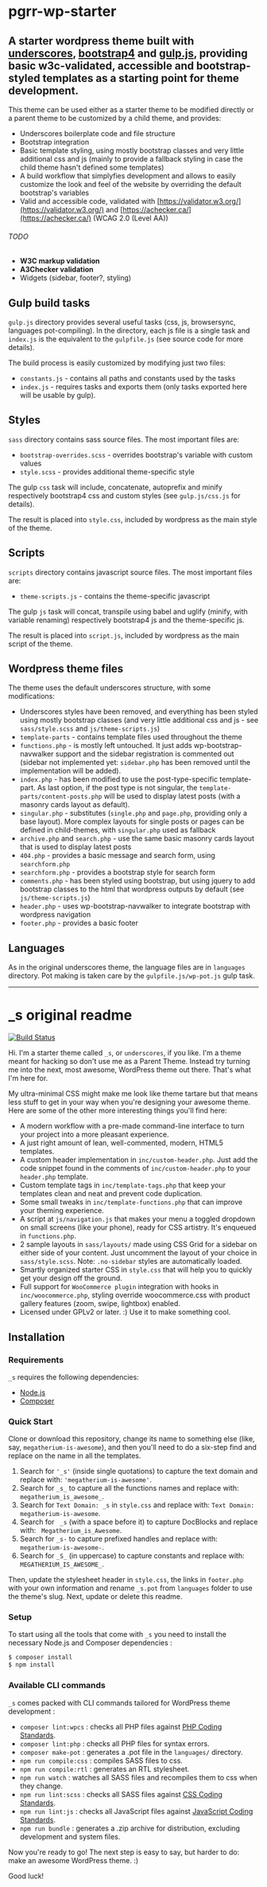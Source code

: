 # pgrr-wp-starter

## A starter wordpress theme built with [underscores](https://underscores.me/), [bootstrap4](https://getbootstrap.com/) and [gulp.js](https://gulpjs.com/), providing basic w3c-validated, accessible and bootstrap-styled templates as a starting point for theme development.

This theme can be used either as a starter theme to be modified directly or a parent theme to be customized by a child theme, and provides:

* Underscores boilerplate code and file structure
* Bootstrap integration
* Basic template styling, using mostly bootstrap classes and very little additional css and js (mainly to provide a fallback styling in case the child theme hasn't defined some templates)
* A build workflow that simplyfies development and allows to easily customize the look and feel of the website by overriding the default bootstrap's variables
* Valid and accessible code, validated with [https://validator.w3.org/](https://validator.w3.org/) and [https://achecker.ca/](https://achecker.ca/) (WCAG 2.0 (Level AA))

###### TODO

* __W3C markup validation__
* __A3Checker validation__
* Widgets (sidebar, footer?, styling)

## Gulp build tasks

`gulp.js` directory provides several useful tasks (css, js, browsersync, languages pot-compiling). In the directory, each js file is a single task and `index.js` is the equivalent to the `gulpfile.js` (see source code for more details).

The build process is easily customized by modifying just two files:

* `constants.js` - contains all paths and constants used by the tasks
* `index.js` - requires tasks and exports them (only tasks exported here will be usable by gulp).

## Styles

`sass` directory contains sass source files. The most important files are:

* `bootstrap-overrides.scss` - overrides bootstrap's variable with custom values
* `style.scss` - provides additional theme-specific style

The gulp `css` task will include, concatenate, autoprefix and minify respectively bootstrap4 css and custom styles (see `gulp.js/css.js` for details).

The result is placed into `style.css`, included by wordpress as the main style of the theme.

## Scripts

`scripts` directory contains javascript source files. The most important files are:

* `theme-scripts.js` - contains the theme-specific javascript

The gulp `js` task will concat, transpile using babel and uglify (minify, with variable renaming) respectively bootstrap4 js and the theme-specific js.

The result is placed into `script.js`, included by wordpress as the main script of the theme.

## Wordpress theme files

The theme uses the default underscores structure, with some modifications:

* Underscores styles have been removed, and everything has been styled using mostly bootstrap classes (and very little additional css and js - see `sass/style.scss` and `js/theme-scripts.js`)
* `template-parts` - contains template files used throughout the theme
* `functions.php` - is mostly left untouched. It just adds wp-bootstrap-navwalker support and the sidebar registration is commented out (sidebar not implemented yet: `sidebar.php` has been removed until the implementation will be added).
* `index.php` - has been modified to use the post-type-specific template-part. As last option, if the post type is not singular, the `template-parts/content-posts.php` will be used to display latest posts (with a masonry cards layout as default).
* `singular.php` - substitutes (`single.php` and `page.php`, providing only a base layout). More complex layouts for single posts or pages can be defined in child-themes, with `singular.php` used as fallback
* `archive.php` and `search.php` - use the same basic masonry cards layout that is used to display latest posts
* `404.php` - provides a basic message and search form, using `searchform.php`
* `searchform.php` - provides a bootstrap style for search form
* `comments.php` - has been styled using bootstrap, but using jquery to add bootstrap classes to the html that wordpress outputs by default (see `js/theme-scripts.js`)
* `header.php` - uses wp-bootstrap-navwalker to integrate bootstrap with wordpress navigation
* `footer.php` - provides a basic footer

## Languages

As in the original underscores theme, the language files are in `languages` directory. Pot making is taken care by the `gulpfile.js/wp-pot.js` gulp task. 

------

_s original readme
=========

[![Build Status](https://travis-ci.org/Automattic/_s.svg?branch=master)](https://travis-ci.org/Automattic/_s)

Hi. I'm a starter theme called `_s`, or `underscores`, if you like. I'm a theme meant for hacking so don't use me as a Parent Theme. Instead try turning me into the next, most awesome, WordPress theme out there. That's what I'm here for.

My ultra-minimal CSS might make me look like theme tartare but that means less stuff to get in your way when you're designing your awesome theme. Here are some of the other more interesting things you'll find here:

* A modern workflow with a pre-made command-line interface to turn your project into a more pleasant experience.
* A just right amount of lean, well-commented, modern, HTML5 templates.
* A custom header implementation in `inc/custom-header.php`. Just add the code snippet found in the comments of `inc/custom-header.php` to your `header.php` template.
* Custom template tags in `inc/template-tags.php` that keep your templates clean and neat and prevent code duplication.
* Some small tweaks in `inc/template-functions.php` that can improve your theming experience.
* A script at `js/navigation.js` that makes your menu a toggled dropdown on small screens (like your phone), ready for CSS artistry. It's enqueued in `functions.php`.
* 2 sample layouts in `sass/layouts/` made using CSS Grid for a sidebar on either side of your content. Just uncomment the layout of your choice in `sass/style.scss`.
Note: `.no-sidebar` styles are automatically loaded.
* Smartly organized starter CSS in `style.css` that will help you to quickly get your design off the ground.
* Full support for `WooCommerce plugin` integration with hooks in `inc/woocommerce.php`, styling override woocommerce.css with product gallery features (zoom, swipe, lightbox) enabled.
* Licensed under GPLv2 or later. :) Use it to make something cool.

Installation
---------------

### Requirements

`_s` requires the following dependencies:

- [Node.js](https://nodejs.org/)
- [Composer](https://getcomposer.org/)

### Quick Start

Clone or download this repository, change its name to something else (like, say, `megatherium-is-awesome`), and then you'll need to do a six-step find and replace on the name in all the templates.

1. Search for `'_s'` (inside single quotations) to capture the text domain and replace with: `'megatherium-is-awesome'`.
2. Search for `_s_` to capture all the functions names and replace with: `megatherium_is_awesome_`.
3. Search for `Text Domain: _s` in `style.css` and replace with: `Text Domain: megatherium-is-awesome`.
4. Search for <code>&nbsp;_s</code> (with a space before it) to capture DocBlocks and replace with: <code>&nbsp;Megatherium_is_Awesome</code>.
5. Search for `_s-` to capture prefixed handles and replace with: `megatherium-is-awesome-`.
6. Search for `_S_` (in uppercase) to capture constants and replace with: `MEGATHERIUM_IS_AWESOME_`.

Then, update the stylesheet header in `style.css`, the links in `footer.php` with your own information and rename `_s.pot` from `languages` folder to use the theme's slug. Next, update or delete this readme.

### Setup

To start using all the tools that come with `_s`  you need to install the necessary Node.js and Composer dependencies :

```sh
$ composer install
$ npm install
```

### Available CLI commands

`_s` comes packed with CLI commands tailored for WordPress theme development :

- `composer lint:wpcs` : checks all PHP files against [PHP Coding Standards](https://developer.wordpress.org/coding-standards/wordpress-coding-standards/php/).
- `composer lint:php` : checks all PHP files for syntax errors.
- `composer make-pot` : generates a .pot file in the `languages/` directory.
- `npm run compile:css` : compiles SASS files to css.
- `npm run compile:rtl` : generates an RTL stylesheet.
- `npm run watch` : watches all SASS files and recompiles them to css when they change.
- `npm run lint:scss` : checks all SASS files against [CSS Coding Standards](https://developer.wordpress.org/coding-standards/wordpress-coding-standards/css/).
- `npm run lint:js` : checks all JavaScript files against [JavaScript Coding Standards](https://developer.wordpress.org/coding-standards/wordpress-coding-standards/javascript/).
- `npm run bundle` : generates a .zip archive for distribution, excluding development and system files.

Now you're ready to go! The next step is easy to say, but harder to do: make an awesome WordPress theme. :)

Good luck!
